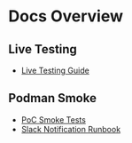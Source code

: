 # Docs Overview

## Live Testing
- [Live Testing Guide](live-testing.md)

## Podman Smoke
- [PoC Smoke Tests](poc_live_smoke.md)
- [Slack Notification Runbook](slack-runbook.md)

